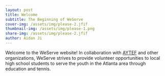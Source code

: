 ```yaml
---
layout: post
title: Welcome
subtitle: The Beginning of WeServe
cover-img: /assets/img/please-2.jfif
thumbnail-img: /assets/img/please-1.png
share-img: /assets/img/please-2.jfif
author: Aidan Ji
---
```



Welcome to the WeServe website! In collaboration with [AYTEF](https://www.aytef.org/) and other organizations, WeServe strives to provide volunteer opportunities to local high school students to serve the youth in the Atlanta area through education and tennis.
